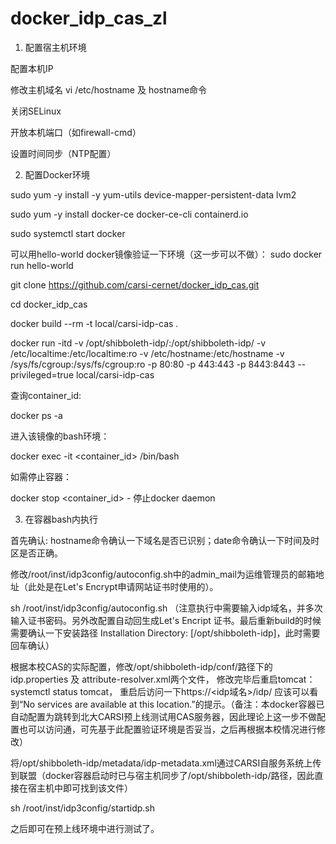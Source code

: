 # docker_idp_cas_zl
1. 配置宿主机环境

配置本机IP

修改主机域名 vi /etc/hostname 及 hostname命令

关闭SELinux

开放本机端口（如firewall-cmd）

设置时间同步（NTP配置）

2. 配置Docker环境

sudo yum -y install -y yum-utils device-mapper-persistent-data lvm2

sudo yum -y install docker-ce docker-ce-cli containerd.io

sudo systemctl start docker

可以用hello-world docker镜像验证一下环境（这一步可以不做）： sudo docker run hello-world

git clone https://github.com/carsi-cernet/docker_idp_cas.git

cd docker_idp_cas

docker build --rm -t local/carsi-idp-cas .

docker run -itd -v /opt/shibboleth-idp/:/opt/shibboleth-idp/ -v /etc/localtime:/etc/localtime:ro -v /etc/hostname:/etc/hostname -v /sys/fs/cgroup:/sys/fs/cgroup:ro -p 80:80 -p 443:443 -p 8443:8443 --privileged=true local/carsi-idp-cas

查询container_id:

docker ps -a

进入该镜像的bash环境：

docker exec -it <container_id> /bin/bash

如需停止容器：

docker stop <container_id> - 停止docker daemon

3. 在容器bash内执行

首先确认: hostname命令确认一下域名是否已识别；date命令确认一下时间及时区是否正确。

修改/root/inst/idp3config/autoconfig.sh中的admin_mail为运维管理员的邮箱地址（此处是在Let's Encrypt申请网站证书时使用的）。

sh /root/inst/idp3config/autoconfig.sh  （注意执行中需要输入idp域名，并多次输入证书密码。另外改配置自动回生成Let's Encript 证书。最后重新build的时候需要确认一下安装路径 Installation Directory: [/opt/shibboleth-idp]，此时需要回车确认）

根据本校CAS的实际配置，修改/opt/shibboleth-idp/conf/路径下的 idp.properties 及 attribute-resolver.xml两个文件， 修改完毕后重启tomcat：systemctl status tomcat， 重启后访问一下https://<idp域名>/idp/ 应该可以看到“No services are available at this location.”的提示。（备注：本docker容器已自动配置为跳转到北大CARSI预上线测试用CAS服务器，因此理论上这一步不做配置也可以访问通，可先基于此配置验证环境是否妥当，之后再根据本校情况进行修改）

将/opt/shibboleth-idp/metadata/idp-metadata.xml通过CARSI自服务系统上传到联盟（docker容器启动时已与宿主机同步了/opt/shibboleth-idp/路径，因此直接在宿主机中即可找到该文件）

sh /root/inst/idp3config/startidp.sh

之后即可在预上线环境中进行测试了。
